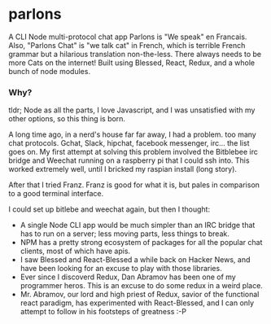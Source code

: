 # parlons
A CLI Node multi-protocol chat app
Parlons is "We speak" en Francais.
Also, "Parlons Chat" is "we talk cat" in French, which is terrible French grammar but a hilarious translation non-the-less.
There always needs to be more Cats on the internet!
Built using Blessed, React, Redux, and a whole bunch of node modules.

### Why?
tldr;
Node as all the parts, I love Javascript, and I was unsatisfied with my other options, so this thing is born.

A long time ago, in a nerd's house far far away,
I had a problem. too many chat protocols. Gchat, Slack, hipchat, facebook messenger, irc... the list goes on.
My first attempt at solving this problem involved the Bitblebee irc bridge and Weechat running on a raspberry pi that I
could ssh into. This worked extremely well, until I bricked my raspian install (long story).

After that I tried Franz. Franz is good for what it is, but pales in comparison to a good terminal interface.

I could set up bitlebe and weechat again, but then I thought:
- A single Node CLI app would be much simpler than an IRC bridge that has to run on a server; less moving parts, less things to break.
- NPM has a pretty strong ecosystem of packages for all the popular chat clients, most of which have apis.
- I saw Blessed and React-Blessed a while back on Hacker News, and have been looking for an excuse to play with those libraries.
- Ever since I discoverd Redux, Dan Abramov has been one of my programmer heros. This is an excuse to do some redux in a weird place.
- Mr. Abramov, our lord and high priest of Redux, savior of the functional react paradigm, has experimented with React-Blessed, and I can only attempt to follow in his footsteps of greatness :-P
